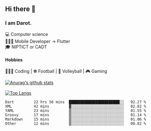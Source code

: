 ## Hi there 👋

### I am Darot.

💻 Computer science <br>
🧑🏻‍💻 Mobile Developer -> Flutter<br>
🎓 NIPTICT or CADT<br>

#### Hobbies 
🧑🏻‍💻 Coding  |  ⚽️ Football | 🏐 Volleyball | 🎮 Gaming<br>

<!-- [![Darot's GitHub stats](https://github-readme-stats.vercel.app/api?username=darot-chen)](https://github.com/darot-chen/github-readme-stats) -->
<!--
**darot-chen/darot-chen** is a ✨ _special_ ✨ repository because its `README.md` (this file) appears on your GitHub profile.

Here are some ideas to get you started:

- 🔭 I’m currently working on ...
- 🌱 I’m currently learning ...
- 👯 I’m looking to collaborate on ...
- 🤔 I’m looking for help with ...
- 💬 Ask me about ...
- 📫 How to reach me: ...
- 😄 Pronouns: ...
- ⚡ Fun fact: ...
-->

[![Anurag's github stats](https://github-readme-stats.vercel.app/api?username=darot-chen&count_private=true&theme=cobalt&show_icons=true)](https://github.com/darot-chen)
</br>
</br>
[![Top Langs](https://github-readme-stats.vercel.app/api/top-langs/?username=darot-chen&layout=compact&theme=cobalt)](https://github.com/darot-chen/)


<!--START_SECTION:waka-->

```text
Dart         22 hrs 56 mins  ███████████████████████░░   92.27 %
XML          42 mins         ▓░░░░░░░░░░░░░░░░░░░░░░░░   02.82 %
YAML         23 mins         ▒░░░░░░░░░░░░░░░░░░░░░░░░   01.55 %
Groovy       17 mins         ▒░░░░░░░░░░░░░░░░░░░░░░░░   01.14 %
Markdown     15 mins         ▒░░░░░░░░░░░░░░░░░░░░░░░░   01.06 %
Other        12 mins         ▒░░░░░░░░░░░░░░░░░░░░░░░░   00.82 %
```

<!--END_SECTION:waka-->

